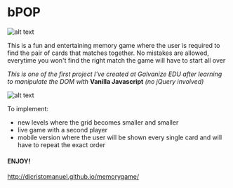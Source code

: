 # bPOP

![alt text](https://github.com/dicristomanuel/memorygame/blob/master/img/screenshot1.png "Logo Title Text 1")

This is a fun and entertaining memory game where the user is required to find the pair of cards that
matches together. No mistakes are allowed, everytime you won't find the right match the game will have to start all over  

*This is one of the first project I've created at Galvanize EDU after learning to manipulate the DOM with* **Vanilla Javascript** *(no jQuery involved)*

![alt text](https://github.com/dicristomanuel/memorygame/blob/master/img/screenshot3.png?raw=true "Logo Title Text 1")

To implement:

- new levels where the grid becomes smaller and smaller
- live game with a second player
- mobile version where the user will be shown every single card and will have to repeat the exact order

#### ENJOY!

http://dicristomanuel.github.io/memorygame/
